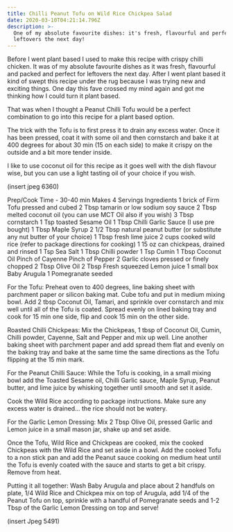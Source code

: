```yaml
---
title: Chilli Peanut Tofu on Wild Rice Chickpea Salad
date: 2020-03-10T04:21:14.796Z
description: >-
  One of my absolute favourite dishes: it's fresh, flavourful and perfect for
  leftovers the next day!
---
```


Before I went plant based I used to make this recipe with crispy chilli chicken. It was of my absolute favourite dishes as it was fresh, flavourful and packed and perfect for leftovers the next day.
After I went plant based it kind of swept this recipe under the rug because I was trying new and exciting things.
One day this fave crossed my mind again and got me thinking how I could turn it plant based.

That was when I thought a Peanut Chilli Tofu would be a perfect combination to go into this recipe for a plant based option.

The trick with the Tofu is to first press it to drain any excess water. Once it has been pressed, coat it with some oil and then cornstarch and bake it at 400 degrees for about 30 min (15 on each side) to make it crispy on the outside and a bit more tender inside.

I like to use coconut oil for this recipe as it goes well with the dish flavour wise, but you can use a light tasting oil of your choice if you wish.

(insert jpeg 6360)

Prep/Cook Time - 30-40 min
Makes 4 Servings
Ingredients
1 brick of Firm Tofu pressed and cubed
2 Tbsp tamarin or low sodium soy sauce
2 Tbsp melted coconut oil (you can use MCT Oil also if you wish)
3 Tbsp cornstarch
1 Tsp toasted Sesame Oil
1 Tbsp Chilli Garlic Sauce (I use pre bought)
1 Tbsp Maple Syrup
2 1/2 Tbsp natural peanut butter (or substitute any nut butter of your choice)
1 Tbsp fresh lime juice
2 cups cooked wild rice (refer to package directions for cooking)
1 15 oz can chickpeas, drained and rinsed
1 Tsp Sea Salt
1 Tbsp Chilli powder
1 Tsp Cumin
1 Tbsp Coconut Oil
Pinch of Cayenne
Pinch of Pepper
2 Garlic cloves pressed or finely chopped
2 Tbsp Olive Oil
2 Tbsp Fresh squeezed Lemon juice
1 small box Baby Arugula
1 Pomegranate seeded

For the Tofu:
Preheat oven to 400 degrees, line baking sheet with parchment paper or silicon baking mat. Cube tofu and put in medium mixing bowl. Add 2 tbsp Coconut Oil, Tamari, and sprinkle over cornstarch and mix well until all of the Tofu is coated. Spread evenly on lined baking tray and cook for 15 min one side, flip and cook 15 min on the
other side.

Roasted Chilli Chickpeas:
Mix the Chickpeas, 1 tbsp of Coconut Oil, Cumin, Chilli powder, Cayenne, Salt and Pepper and
mix up well. Line another baking sheet with parchment paper and add spread them flat and evenly on the
baking tray and bake at the same time the same directions as the Tofu flipping at the 15 min
mark.

For the Peanut Chilli Sauce:
While the Tofu is cooking, in a small mixing bowl add the Toasted Sesame oil, Chilli Garlic
sauce, Maple Syrup, Peanut butter, and lime juice by whisking together until smooth and set it
aside.

Cook the Wild Rice according to package instructions. Make sure any excess water is drained...
the rice should not be watery.

For the Garlic Lemon Dressing:
Mix 2 Tbsp Olive Oil, pressed Garlic and Lemon juice in a small mason jar, shake up and set
aside.

Once the Tofu, Wild Rice and Chickpeas are cooked, mix the cooked Chickpeas with the Wild
Rice and set aside in a bowl. Add the cooked Tofu to a non stick pan and add the Peanut sauce cooking on medium heat
until the Tofu is evenly coated with the sauce and starts to get a bit crispy. Remove from heat.

Putting it all together:
Wash Baby Arugula and place about 2 handfuls on plate, 1/4 Wild Rice and Chickpea mix on top of Arugula, add 1/4 of the Peanut Tofu on top, sprinkle with a handful of Pomegranate seeds and 1-2 Tbsp of the Garlic Lemon Dressing on top and serve!

(insert Jpeg 5491)
